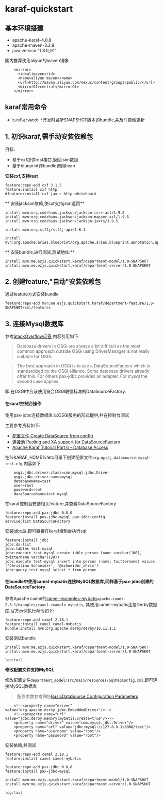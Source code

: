 # karaf-quickstart
## 基本环境搭建
* apache-karaf-4.0.8
* apache-maven-3.3.9
* java version "1.8.0_91"

国内推荐使用aliyun的maven镜像:
```
	<mirror>
      <id>alimaven</id>
      <name>aliyun maven</name>
      <url>http://maven.aliyun.com/nexus/content/groups/public/</url>
      <mirrorOf>central</mirrorOf>
    </mirror>
```

## karaf常用命令
* `bundle:watch *`开发时监听SNAPSHOT版本的bundle,并及时自动更新


## 1. 初识karaf,需手动安装依赖包
目标:

* 基于cxf提供rest接口,返回json数据
* 基于blueprint跨bundle调用bean

**安装cxf,支持rest**

	feature:repo-add cxf 3.1.5
	feature:install cxf http
	#feature:install cxf-jaxrs http-whiteboard

** 安装jackson依赖,使cxf支持json返回**

	install mvn:org.codehaus.jackson/jackson-core-asl/1.9.5
	install mvn:org.codehaus.jackson/jackson-mapper-asl/1.9.5
	install mvn:org.codehaus.jackson/jackson-jaxrs/1.9.5

	install mvn:org.slf4j/slf4j-api/1.6.1

	install mvn:org.apache.aries.blueprint/org.apache.aries.blueprint.annotation.api/0.3

** 安装bundle,进行测试,测试地址:**

	install mvn:me.ezjs.quickstart.karaf/department-model/1.0-SNAPSHOT
	install mvn:me.ezjs.quickstart.karaf/department-server/1.0-SNAPSHOT

## 2. 创建feature,"自动"安装依赖包
通过feature方式安装bundle

	feature:repo-add mvn:me.ezjs.quickstart.karaf/department-feature/1.0-SNAPSHOT/xml/features

## 3. 连接Mysql数据库
参考[StackOverflow问答](http://stackoverflow.com/questions/31004170/com-mysql-jdbc-driver-not-found-by-bundle-in-karaf#answers),内容引用如下.

> Database drivers in OSGi are always a bit difficult as the most common approach outside OSGi using DriverManager is not really suitable for OSGi.

> The best approach in OSGi is to use a DataSourceFactory which is standardized by the OSGi alliance. Some database drivers already offer this. For others pax-jdbc provides an adapter. For mysql the second case applies.

即:在OSGI中应该使用符合OSGI联盟标准的DataSourceFactory.

#### 在karaf控制台操作
使用pax-jdbc连接数据库,以OSGI服务的形式提供,并在控制台测试

主要参考资料如下:

* [配置文件 Create DataSource from config](https://ops4j1.jira.com/wiki/display/PAXJDBC/Create+DataSource+from+config)
* [连接池 Pooling and XA support for DataSourceFactory](https://ops4j1.jira.com/wiki/display/PAXJDBC/Pooling+and+XA+support+for+DataSourceFactory)
* [Apache Karaf Tutorial Part 6 - Database Access](http://www.liquid-reality.de/display/liquid/2012/01/13/Apache+Karaf+Tutorial+Part+6+-+Database+Access)

在%KARAF_HOME%/etc目录下创建配置文件`org.ops4j.datasource-mysql-test.cfg`,内容如下
```
	osgi.jdbc.driver.class=com.mysql.jdbc.Driver
	osgi.jdbc.driver.name=mysql
	databaseName=test
	user=root
	password=root
	dataSourceName=test-mysql
```

在karaf控制台安装相关feature,并查看DataSourceFactory

	feature:repo-add pax-jdbc 0.8.0
	feature:install pax-jdbc-mysql pax-jdbc-config
	service:list DataSourceFactory

安装jdbc后,即可直接在karaf控制台执行sql

	feature:install jdbc
	jdbc:ds-list
	jdbc:tables test-mysql
	jdbc:execute test-mysql create table person (name varchar(100), twittername varchar(100))
	jdbc:execute test-mysql insert into person (name, twittername) values ('Christian Schneider', '@schneider_chris')
	jdbc:query test-mysql select * from person

#### 在bundle中使用camel-mybatis连接MySQL数据库,同样基于pax-jdbc创建的DataSourceFactory

参考Apache camel的[camel-examples-mybatis](https://github.com/apache/camel/tree/master/examples/camel-example-mybatis)`apache-camel-2.8.1/examples/camel-example-mybatis`, 其使用camel-mybatis连接Derby数据库,官方示例执行命令如下:

	feature:repo-add camel 2.18.1
	feature:install camel camel-mybatis
	bundle:install mvn:org.apache.derby/derby/10.11.1.1

安装测试bundle

	install mvn:me.ezjs.quickstart.karaf/department-model/1.0-SNAPSHOT
	install mvn:me.ezjs.quickstart.karaf/department-server/1.0-SNAPSHOT

	log:tail

**修改配置文件支持MySQL**

修改配置文件`department_model/src/main/resources/SqlMapConfig.xml`,即可连接MySQL数据库
> 配置参数参考网址[BasicDataSource Configuration Parameters](http://commons.apache.org/proper/commons-dbcp/configuration.html)
```
	<!--<property name="driver" value="org.apache.derby.jdbc.EmbeddedDriver"/>-->
	<!--<property name="url" value="jdbc:derby:memory:mybatis;create=true"/>-->
	<property name="driver" value="com.mysql.jdbc.Driver"/>
	<property name="url" value="jdbc:mysql://127.0.0.1:3306/test"/>
	<property name="username" value="root"/>
	<property name="password" value="root"/>
```

安装依赖,并测试

	feature:repo-add camel 2.18.1
	feature:install camel camel-mybatis

	feature:repo-add pax-jdbc 0.8.0
	feature:install pax-jdbc-mysql

	install mvn:me.ezjs.quickstart.karaf/department-model/1.0-SNAPSHOT
	install mvn:me.ezjs.quickstart.karaf/department-server/1.0-SNAPSHOT

	log:tail






